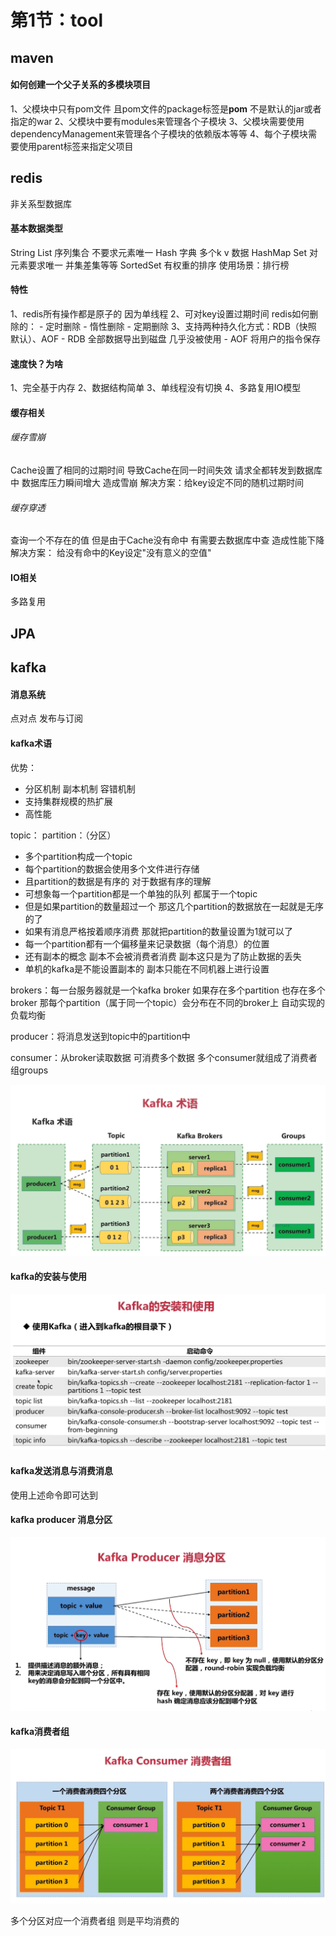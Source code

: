 # 第1节：tool
## maven
#### 如何创建一个父子关系的多模块项目
1、父模块中只有pom文件 且pom文件的package标签是**pom** 不是默认的jar或者指定的war
2、父模块中要有modules来管理各个子模块
3、父模块需要使用dependencyManagement来管理各个子模块的依赖版本等等
4、每个子模块需要使用parent标签来指定父项目

## redis
非关系型数据库
#### 基本数据类型
String
List 序列集合 不要求元素唯一 
Hash 字典 多个k v 数据 HashMap
Set 对元素要求唯一 并集差集等等
SortedSet 有权重的排序 使用场景：排行榜

#### 特性
1、redis所有操作都是原子的 因为单线程
2、可对key设置过期时间
    redis如何删除的：
        - 定时删除
        - 惰性删除
        - 定期删除
3、支持两种持久化方式：RDB（快照 默认）、AOF
    - RDB 全部数据导出到磁盘 几乎没被使用
    - AOF 将用户的指令保存 

#### 速度快？为啥
1、完全基于内存
2、数据结构简单
3、单线程没有切换
4、多路复用IO模型

#### 缓存相关
###### 缓存雪崩
Cache设置了相同的过期时间 导致Cache在同一时间失效 请求全都转发到数据库中 数据库压力瞬间增大 造成雪崩
解决方案：给key设定不同的随机过期时间
###### 缓存穿透
查询一个不存在的值 但是由于Cache没有命中 有需要去数据库中查 造成性能下降 
解决方案： 给没有命中的Key设定"没有意义的空值"

#### IO相关
多路复用


## JPA


## kafka
#### 消息系统
点对点
发布与订阅
#### kafka术语
优势：
- 分区机制 副本机制 容错机制
- 支持集群规模的热扩展
- 高性能

topic：
partition：（分区）
- 多个partition构成一个topic 
- 每个partition的数据会使用多个文件进行存储
- 且partition的数据是有序的
 对于数据有序的理解
- 可想象每一个partition都是一个单独的队列 都属于一个topic
- 但是如果partition的数量超过一个 那这几个partition的数据放在一起就是无序的了
- 如果有消息严格按着顺序消费 那就把partition的数量设置为1就可以了
- 每一个partition都有一个偏移量来记录数据（每个消息）的位置
- 还有副本的概念 副本不会被消费者消费 副本这只是为了防止数据的丢失
- 单机的kafka是不能设置副本的 副本只能在不同机器上进行设置

brokers：每一台服务器就是一个kafka broker
如果存在多个partition 也存在多个broker 那每个partition（属于同一个topic）会分布在不同的broker上 
自动实现的负载均衡

producer：将消息发送到topic中的partition中

consumer：从broker读取数据 可消费多个数据
多个consumer就组成了消费者组groups

![kafka术语](_v_images/20201219201034685_29437.png)

#### kafka的安装与使用

![kafka安装与使用](_v_images/20201219202104102_168.png)

#### kafka发送消息与消费消息

使用上述命令即可达到

####  kafka producer 消息分区

![消息分区](_v_images/20201219212336439_21291.png)

#### kafka消费者组
![消费者组](_v_images/20201219212511382_7509.png)

多个分区对应一个消费者组 则是平均消费的 
